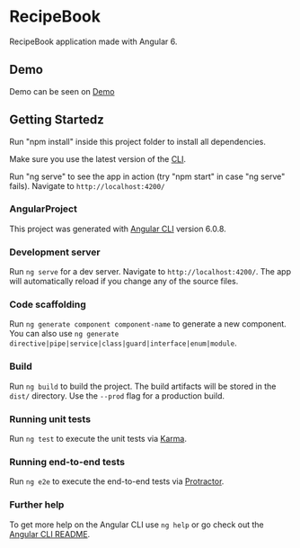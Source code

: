# RecipeBook

RecipeBook application made with Angular 6.

## Demo

Demo can be seen on [Demo](https://recipe-book-6f14a.firebaseapp.com/)

## Getting Startedz

Run "npm install" inside this project folder to install all dependencies.

Make sure you use the latest version of the [CLI](https://cli.angular.io/).

Run "ng serve" to see the app in action (try "npm start" in case "ng serve" fails). Navigate to `http://localhost:4200/`


### AngularProject

This project was generated with [Angular CLI](https://github.com/angular/angular-cli) version 6.0.8.

### Development server

Run `ng serve` for a dev server. Navigate to `http://localhost:4200/`. The app will automatically reload if you change any of the source files.

### Code scaffolding

Run `ng generate component component-name` to generate a new component. You can also use `ng generate directive|pipe|service|class|guard|interface|enum|module`.

### Build

Run `ng build` to build the project. The build artifacts will be stored in the `dist/` directory. Use the `--prod` flag for a production build.

### Running unit tests

Run `ng test` to execute the unit tests via [Karma](https://karma-runner.github.io).

### Running end-to-end tests

Run `ng e2e` to execute the end-to-end tests via [Protractor](http://www.protractortest.org/).

### Further help

To get more help on the Angular CLI use `ng help` or go check out the [Angular CLI README](https://github.com/angular/angular-cli/blob/master/README.md).
